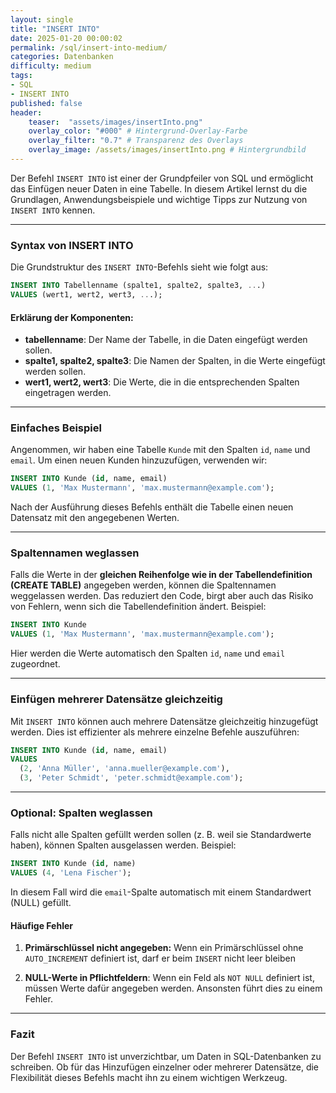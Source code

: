 ```yaml
---
layout: single
title: "INSERT INTO"
date: 2025-01-20 00:00:02
permalink: /sql/insert-into-medium/
categories: Datenbanken
difficulty: medium
tags:
- SQL
- INSERT INTO
published: false
header:
    teaser:  "assets/images/insertInto.png"
    overlay_color: "#000" # Hintergrund-Overlay-Farbe
    overlay_filter: "0.7" # Transparenz des Overlays
    overlay_image: /assets/images/insertInto.png # Hintergrundbild
---
```


Der Befehl `INSERT INTO` ist einer der Grundpfeiler von SQL und ermöglicht das Einfügen neuer Daten in eine Tabelle. In diesem Artikel lernst du die Grundlagen, Anwendungsbeispiele und wichtige Tipps zur Nutzung von `INSERT INTO` kennen.

---

### Syntax von INSERT INTO
Die Grundstruktur des `INSERT INTO`-Befehls sieht wie folgt aus:

```sql
INSERT INTO Tabellenname (spalte1, spalte2, spalte3, ...)
VALUES (wert1, wert2, wert3, ...);
```

#### Erklärung der Komponenten:
- **tabellenname**: Der Name der Tabelle, in die Daten eingefügt werden sollen.
- **spalte1, spalte2, spalte3**: Die Namen der Spalten, in die Werte eingefügt werden sollen.
- **wert1, wert2, wert3**: Die Werte, die in die entsprechenden Spalten eingetragen werden.

---

### Einfaches Beispiel
Angenommen, wir haben eine Tabelle `Kunde` mit den Spalten `id`, `name` und `email`. Um einen neuen Kunden hinzuzufügen, verwenden wir:

```sql
INSERT INTO Kunde (id, name, email)
VALUES (1, 'Max Mustermann', 'max.mustermann@example.com');
```

Nach der Ausführung dieses Befehls enthält die Tabelle einen neuen Datensatz mit den angegebenen Werten.

---

### Spaltennamen weglassen
Falls die Werte in der **gleichen Reihenfolge wie in der Tabellendefinition (CREATE TABLE)** angegeben werden, können die Spaltennamen weggelassen werden. Das reduziert den Code, birgt aber auch das Risiko von Fehlern, wenn sich die Tabellendefinition ändert. Beispiel:

```sql
INSERT INTO Kunde
VALUES (1, 'Max Mustermann', 'max.mustermann@example.com');
```

Hier werden die Werte automatisch den Spalten `id`, `name` und `email` zugeordnet.

---

### Einfügen mehrerer Datensätze gleichzeitig
Mit `INSERT INTO` können auch mehrere Datensätze gleichzeitig hinzugefügt werden. Dies ist effizienter als mehrere einzelne Befehle auszuführen:

```sql
INSERT INTO Kunde (id, name, email)
VALUES 
  (2, 'Anna Müller', 'anna.mueller@example.com'),
  (3, 'Peter Schmidt', 'peter.schmidt@example.com');
```

---

### Optional: Spalten weglassen
Falls nicht alle Spalten gefüllt werden sollen (z. B. weil sie Standardwerte haben), können Spalten ausgelassen werden. Beispiel:

```sql
INSERT INTO Kunde (id, name)
VALUES (4, 'Lena Fischer');
```

In diesem Fall wird die `email`-Spalte automatisch mit einem Standardwert (NULL) gefüllt.

#### Häufige Fehler
1.	**Primärschlüssel nicht angegeben:**
Wenn ein Primärschlüssel ohne `AUTO_INCREMENT` definiert ist, darf er beim `INSERT` nicht leer bleiben

1. **NULL-Werte in Pflichtfeldern**:
Wenn ein Feld als `NOT NULL` definiert ist, müssen Werte dafür angegeben werden. Ansonsten führt dies zu einem Fehler.

---

### Fazit
Der Befehl `INSERT INTO` ist unverzichtbar, um Daten in SQL-Datenbanken zu schreiben. Ob für das Hinzufügen einzelner oder mehrerer Datensätze, die Flexibilität dieses Befehls macht ihn zu einem wichtigen Werkzeug.
